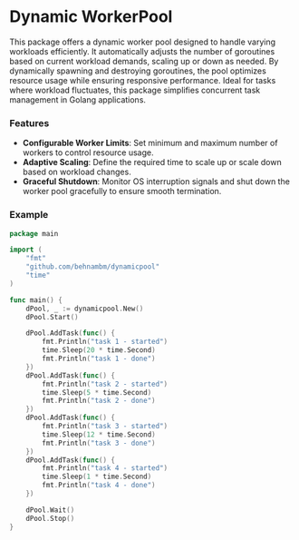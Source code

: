 # Dynamic WorkerPool 

This package offers a dynamic worker pool designed to handle varying workloads efficiently.
It automatically adjusts the number of goroutines based on current workload demands, 
scaling up or down as needed. By dynamically spawning and destroying goroutines, 
the pool optimizes resource usage while ensuring responsive performance. 
Ideal for tasks where workload fluctuates, this package simplifies concurrent
task management in Golang applications.

### Features
- **Configurable Worker Limits**: Set minimum and maximum number of workers to control resource usage.
- **Adaptive Scaling**: Define the required time to scale up or scale down based on workload changes.
- **Graceful Shutdown**: Monitor OS interruption signals and shut down the worker pool gracefully to ensure smooth termination.


### Example 

```go
package main

import (
	"fmt"
	"github.com/behnambm/dynamicpool"
	"time"
)

func main() {
	dPool, _ := dynamicpool.New()
	dPool.Start()

	dPool.AddTask(func() {
		fmt.Println("task 1 - started")
		time.Sleep(20 * time.Second)
		fmt.Println("task 1 - done")
	})
	dPool.AddTask(func() {
		fmt.Println("task 2 - started")
		time.Sleep(5 * time.Second)
		fmt.Println("task 2 - done")
	})
	dPool.AddTask(func() {
		fmt.Println("task 3 - started")
		time.Sleep(12 * time.Second)
		fmt.Println("task 3 - done")
	})
	dPool.AddTask(func() {
		fmt.Println("task 4 - started")
		time.Sleep(1 * time.Second)
		fmt.Println("task 4 - done")
	})

	dPool.Wait()
	dPool.Stop()
}

```